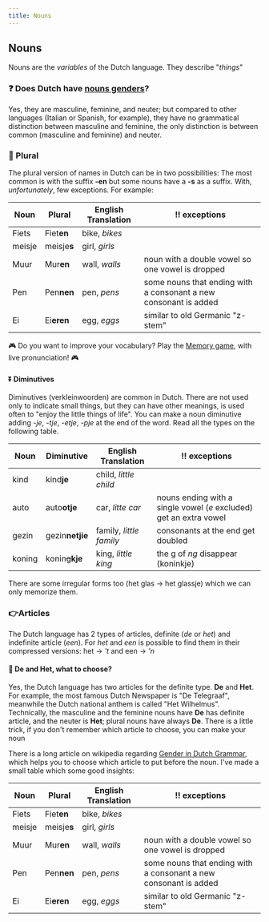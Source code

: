 ```yaml
---
title: Nouns
---
```


## Nouns

Nouns are the _variables_ of the Dutch language. They describe "_things_"

### ❓ Does Dutch have <a href="https://en.wikipedia.org/wiki/Grammatical_gender" target="_blank">nouns genders</a>?

Yes, they are masculine, feminine, and neuter; but compared to other languages (Italian or Spanish, for example), they have no grammatical distinction between masculine and feminine, the only distinction is between common (masculine and feminine) and neuter.

### 👥 Plural

The plural version of names in Dutch can be in two possibilities: The most common is with the suffix **-en** but some nouns have a **-s** as a suffix. With, _unfortunately_, few exceptions. For example:

| Noun   | Plural      | English Translation | ‼️ exceptions                                                    |
| ------ | ----------- | ------------------- | ---------------------------------------------------------------- |
| Fiets  | Fiet**en**  | bike, _bikes_       |                                                                  |
| meisje | meisje**s** | girl, _girls_       |                                                                  |
| Muur   | Mur**en**   | wall, _walls_       | noun with a double vowel so one vowel is dropped                 |
| Pen    | Pen**nen**  | pen, _pens_         | some nouns that ending with a consonant a new consonant is added |
| Ei     | Ei**eren**  | egg, _eggs_         | similar to old Germanic "z-stem"                                 |

🎮 Do you want to improve your vocabulary? Play the <a href="/games/memory">Memory game</a>, with live pronunciation! 🎮

#### ⏬ Diminutives

Diminutives (verkleinwoorden) are common in Dutch. There are not used only to indicate small things, but they can have other meanings, is used often to "enjoy the little things of life". You can make a noun diminutive adding _-je_, _-tje_, _-etje_, _-pje_ at the end of the word. Read all the types on the following table.

| Noun   | Diminutive        | English Translation     | ‼️ exceptions                                                      |
| ------ | ----------------- | ----------------------- | ------------------------------------------------------------------ |
| kind   | kind**je**        | child, _little child_   |                                                                    |
| auto   | auto**otje**      | car, _litte car_        | nouns ending with a single vowel (_e_ excluded) get an extra vowel |
| gezin  | gezin**netjie**   | family, _little family_ | consonants at the end get doubled                                  |
| koning | konin~~g~~**kje** | king, _little king_     | the g of _ng_ disappear (koninkje)                                 |

There are some irregular forms too (het glas → het glassje) which we can only memorize them.

### 👉Articles

The Dutch language has 2 types of articles, definite (_de_ or _het_) and indefinite article (_een_). For _het_ and _een_ is possible to find them in their compressed versions: het → _'t_ and een → _'n_

#### 🤔 De and Het, what to choose?

Yes, the Dutch language has two articles for the definite type. **De** and **Het**. For example, the most famous Dutch Newspaper is "De Telegraaf", meanwhile the Dutch national anthem is called "Het Wilhelmus". Technically, the masculine and the feminine nouns have **De** has definite article, and the neuter is **Het**; plural nouns have always **De**. There is a little trick, if you don't remember which article to choose, you can make your noun

There is a long article on wikipedia regarding [Gender in Dutch Grammar](https://en.wikipedia.org/wiki/Gender_in_Dutch_grammar), which helps you to choose which article to put before the noun. I've made a small table which some good insights:

| Noun   | Plural      | English Translation | ‼️ exceptions                                                    |
| ------ | ----------- | ------------------- | ---------------------------------------------------------------- |
| Fiets  | Fiet**en**  | bike, _bikes_       |                                                                  |
| meisje | meisje**s** | girl, _girls_       |                                                                  |
| Muur   | Mur**en**   | wall, _walls_       | noun with a double vowel so one vowel is dropped                 |
| Pen    | Pen**nen**  | pen, _pens_         | some nouns that ending with a consonant a new consonant is added |
| Ei     | Ei**eren**  | egg, _eggs_         | similar to old Germanic "z-stem"                                 |

